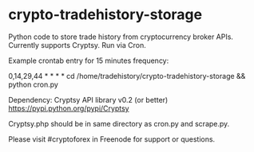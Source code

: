 crypto-tradehistory-storage
===========================

Python code to store trade history from cryptocurrency broker APIs. Currently supports Cryptsy. Run via Cron.

Example crontab entry for 15 minutes frequency:

0,14,29,44 * * * * cd /home/tradehistory/crypto-tradehistory-storage && python cron.py


Dependency: Cryptsy API library v0.2 (or better)
https://pypi.python.org/pypi/Cryptsy

Cryptsy.php should be in same directory as cron.py and scrape.py.

Please visit #cryptoforex in Freenode for support or questions.
